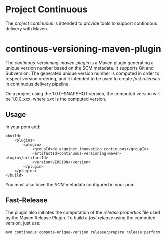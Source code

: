 Project Continuous
==================

The _project continuous_ is intended to provide tools to support continuous delivery with Maven.

continous-versioning-maven-plugin
=================================

The _continous-versioning-maven-plugin_ is a Maven plugin generating a unique version number based on the SCM metadata.
It supports Git and Subversion. The generated unique version number is computed in order to respect version ordering, and
 it intended to be used to create _fast releases_ in continuous delivery pipeline.

On a project using the 1.0.0-SNAPSHOT version, the computed version will be 1.0.0_xxx, where _xxx_ is the computed
 version.

Usage
-----

In your pom add:

    <build>
        <plugins>
            <plugin>
                <groupId>de.akquinet.innovation.continuous</groupId>
  		        <artifactId>continuous-versioning-maven-plugin</artifactId>
		        <version>VERSION</version>
            </plugin>
        </plugins>
    </build>

You must also have the _SCM_ metadata configured in your pom.

Fast-Release
-------------

The plugin also initiates the computation of the _release.properties_ file used by the Maven Release Plugin. To build a
_fast release_ using the computed version, just use:

    mvn continuous:compute-unique-version release:prepare release:perform


